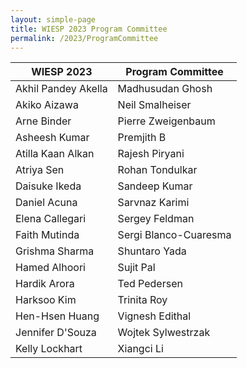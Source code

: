 ```yaml
---
layout: simple-page
title: WIESP 2023 Program Committee
permalink: /2023/ProgramCommittee
---
```


| WIESP 2023 | Program Committee |
|---|---|
| Akhil Pandey Akella | Madhusudan Ghosh |
| Akiko Aizawa | Neil Smalheiser |
| Arne Binder | Pierre Zweigenbaum |
| Asheesh Kumar | Premjith B |
| Atilla Kaan Alkan | Rajesh Piryani |
| Atriya Sen | Rohan Tondulkar |
| Daisuke Ikeda | Sandeep Kumar |
| Daniel Acuna | Sarvnaz Karimi |
| Elena Callegari | Sergey Feldman |
| Faith Mutinda | Sergi Blanco-Cuaresma |
| Grishma Sharma | Shuntaro Yada |
| Hamed Alhoori | Sujit Pal |
| Hardik Arora | Ted Pedersen |
| Harksoo Kim | Trinita Roy |
| Hen-Hsen Huang | Vignesh Edithal |
| Jennifer D'Souza | Wojtek Sylwestrzak |
| Kelly Lockhart | Xiangci Li |
